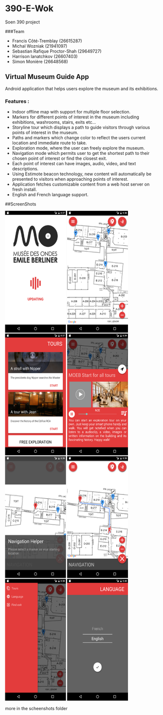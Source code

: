 # 390-E-Wok
Soen 390 project

###Team
- Francis Côté-Tremblay (26615287) 
- Michal Wozniak (21941097)
- Sebastian Rafique Proctor-Shah (29649727) 
- Harrison Ianatchkov (26607403)
- Simon Monière (26648568)

## Virtual Museum Guide App 

Android application that helps users explore the museum and its exhibitions.

### Features : 
- Indoor offline map with support for multiple floor selection.
- Markers for different points of interest in the museum including exhibitions, washrooms, stairs, exits etc...
- Storyline tour which displays a path to guide visitors through various points of interest in the museum.
- Paths and markers which change color to reflect the users current location and immediate route to take.
- Exploration mode, where the user can freely explore the museum. 
- Navigation mode which permits user to get the shortest path to their chosen point of interest or find the closest exit. 
- Each point of interest can have images, audio, video, and  text descriptions.  
- Using Estimote beacon technology, new content will automatically be presented to visitors when approaching points of interest.
- Application fetches customizable content from a web host server on fresh install.
- English and French language support.


##ScreenShots

<img src="https://github.com/mv740/390-E-Wok/blob/develop/screenshot/downloadLoading.png"  width="200" height="400" />
<img src="https://github.com/mv740/390-E-Wok/blob/develop/screenshot/map.png"  width="200" height="400" />
<img src="https://github.com/mv740/390-E-Wok/blob/develop/screenshot/tourSelection.png"  width="200" height="400" />
<img src="https://github.com/mv740/390-E-Wok/blob/develop/screenshot/Panel_info.png"  width="200" height="400" />
<img src="https://github.com/mv740/390-E-Wok/blob/develop/screenshot/navigationTutorial.png"  width="200" height="400" />
<img src="https://github.com/mv740/390-E-Wok/blob/develop/screenshot/navigation.png"  width="200" height="400" />
<img src="https://github.com/mv740/390-E-Wok/blob/develop/screenshot/sideMenu.png"  width="200" height="400" />
<img src="https://github.com/mv740/390-E-Wok/blob/develop/screenshot/language.png"  width="200" height="400" />

more in the scheenshots folder
